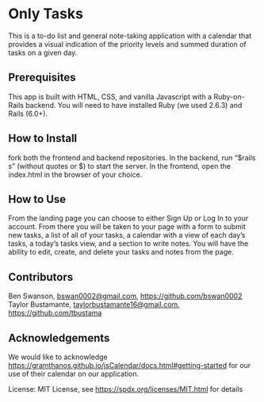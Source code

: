 # Only Tasks

This is a to-do list and general note-taking application with a calendar that provides a visual indication of the priority levels and summed duration of tasks on a given day.

## Prerequisites

This app is built with HTML, CSS, and vanilla Javascript with a Ruby-on-Rails backend. You will need to have installed Ruby (we used 2.6.3) and Rails (6.0+).

## How to Install

fork both the frontend and backend repositories. In the backend, run “$rails s” (without quotes or $) to start the server. In the frontend, open the index.html in the browser of your choice.

## How to Use

From the landing page you can choose to either Sign Up or Log In to your account. From there you will be taken to your page with a form to submit new tasks, a list of all of your tasks, a calendar with a view of each day’s tasks, a today’s tasks view, and a section to write notes. You will have the ability to edit, create, and delete your tasks and notes from the page.

## Contributors

Ben Swanson, bswan0002@gmail.com, https://github.com/bswan0002
Taylor Bustamante, taylorbustamante16@gmail.com, https://github.com/tbustama

## Acknowledgements

We would like to acknowledge https://gramthanos.github.io/jsCalendar/docs.html#getting-started for our use of their calendar on our application.

License: MIT License, see https://spdx.org/licenses/MIT.html for details
